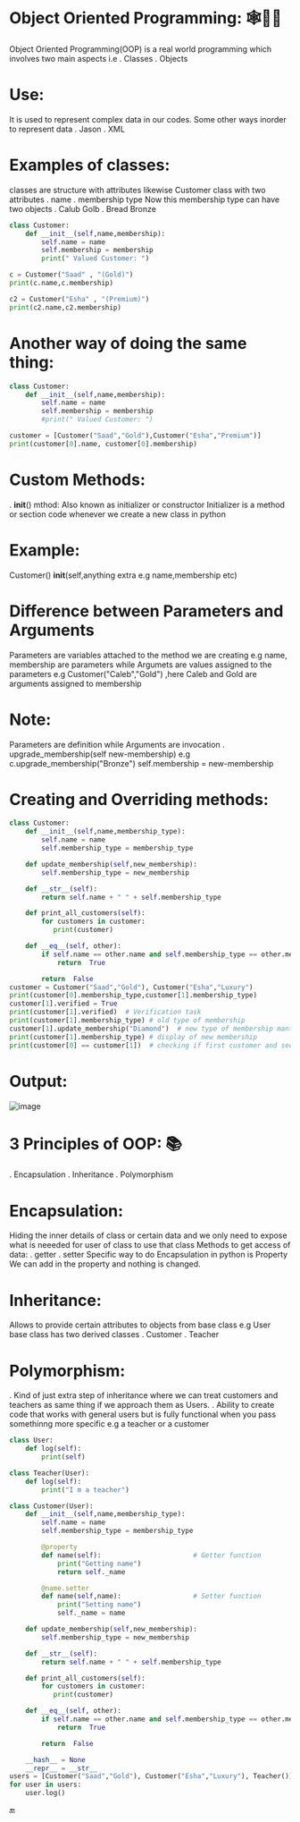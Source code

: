 # Object Oriented Programming: 🕸🧱📜
Object Oriented Programming(OOP) is a real world programming which involves two main aspects i.e
. Classes
. Objects
# Use:
It is used to represent complex data in our codes.
Some other ways inorder to represent data
. Jason
. XML
# Examples of classes:
classes are structure with attributes likewise
Customer class with two attributes
. name
. membership type
Now this membership type can have two objects
. Calub Golb
. Bread Bronze
```python
class Customer:
    def __init__(self,name,membership):
        self.name = name
        self.membership = membership
        print(" Valued Customer: ")

c = Customer("Saad" , "(Gold)")
print(c.name,c.membership)

c2 = Customer("Esha" , "(Premium)")
print(c2.name,c2.membership)
```
# Another way of doing the same thing:
``` python
class Customer:
    def __init__(self,name,membership):
        self.name = name
        self.membership = membership
        #print(" Valued Customer: ")

customer = [Customer("Saad","Gold"),Customer("Esha","Premium")]
print(customer[0].name, customer[0].membership)
```
# Custom Methods:
 . __init__() mthod:
Also known as initializer or constructor
Initializer is a method or section code whenever we create a new class in python
  # Example:
Customer()
__init__(self,anything extra e.g name,membership etc)
  # Difference between Parameters and Arguments
Parameters are variables attached to the method we are creating e.g name, membership are parameters while Argumets are values
assigned to the parameters e.g
Customer("Caleb","Gold") ,here Caleb and Gold are arguments assigned to membership
  # Note:
Parameters are definition while Arguments are invocation
. upgrade_membership(self new-membership)
e.g c.upgrade_membership("Bronze")
self.membership = new-membership
# Creating and Overriding methods:
```python
class Customer:
    def __init__(self,name,membership_type):
        self.name = name
        self.membership_type = membership_type

    def update_membership(self,new_membership):
        self.membership_type = new_membership

    def __str__(self):
        return self.name + " " + self.membership_type

    def print_all_customers(self):
        for customers in customer:
           print(customer)

    def __eq__(self, other):
        if self.name == other.name and self.membership_type == other.membership_type:
            return  True

        return  False
customer = Customer("Saad","Gold"), Customer("Esha","Luxury")
print(customer[0].membership_type,customer[1].membership_type)
customer[1].verified = True
print(customer[1].verified)  # Verification task
print(customer[1].membership_type) # old type of membership
customer[1].update_membership("Diamond")  # new type of membership mantained
print(customer[1].membership_type) # display of new membership
print(customer[0] == customer[1])  # checking if first customer and second customer's attribute is same or not
```
# Output:
![image](https://user-images.githubusercontent.com/112848881/188953334-0b73ea32-3aac-4afc-b83c-5bae261950eb.png)
# 3 Principles of OOP: 📚
. Encapsulation
. Inheritance
. Polymorphism
# Encapsulation:
Hiding the inner details of class or certain data and we only need to expose what is neeeded for user of class to use that class
Methods to get access of data:
. getter
. setter
Specific way to do Encapsulation in python is Property
We can add in the property and nothing is changed.
# Inheritance:
Allows to provide certain attributes to objects from base class
e.g User base class has two derived classes
. Customer
. Teacher
# Polymorphism:
. Kind of just extra step of inheritance where we can treat customers and teachers as same thing if we approach them as Users.
. Ability to create code that works with general users but is fully functional when you pass somethinng more specific e.g a teacher or a customer
```python
class User:
    def log(self):
        print(self)

class Teacher(User):
    def log(self):
        print("I m a teacher")

class Customer(User):
    def __init__(self,name,membership_type):
        self.name = name
        self.membership_type = membership_type

        @property
        def name(self):                       # Getter function
            print("Getting name")
            return self._name

        @name.setter
        def name(self,name):                  # Setter function
            print("Setting name")
            self._name = name

    def update_membership(self,new_membership):
        self.membership_type = new_membership

    def __str__(self):
        return self.name + " " + self.membership_type

    def print_all_customers(self):
        for customers in customer:
           print(customer)

    def __eq__(self, other):
        if self.name == other.name and self.membership_type == other.membership_type:
            return  True

        return  False

    __hash__ = None
    __repr__ = __str__
users = [Customer("Saad","Gold"), Customer("Esha","Luxury"), Teacher()]
for user in users:
    user.log()
```
🔚
